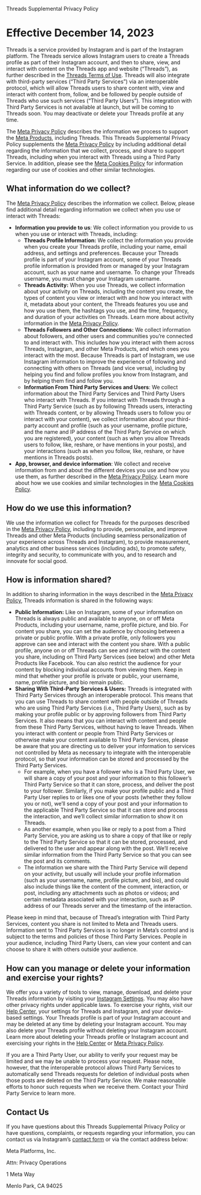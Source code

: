 Threads Supplemental Privacy Policy

Effective December 14, 2023
===========================

Threads is a service provided by Instagram and is part of the Instagram platform. The Threads service allows Instagram users to create a Threads profile as part of their Instagram account, and then to share, view, and interact with content on the Threads app and website (“Threads”), as further described in the [Threads Terms of Use](https://help.instagram.com/769983657850450). Threads will also integrate with third-party services (“Third Party Services”) via an interoperable protocol, which will allow Threads users to share content with, view and interact with content from, follow, and be followed by people outside of Threads who use such services (“Third Party Users”). This integration with Third Party Services is not available at launch, but will be coming to Threads soon. You may deactivate or delete your Threads profile at any time.

The [Meta Privacy Policy](https://privacycenter.instagram.com/policy) describes the information we process to support the [Meta Products](https://www.facebook.com/help/1561485474074139), including Threads. This Threads Supplemental Privacy Policy supplements the [Meta Privacy Policy](https://privacycenter.instagram.com/policy) by including additional detail regarding the information that we collect, process, and share to support Threads, including when you interact with Threads using a Third Party Service. In addition, please see the [Meta Cookies Policy](https://privacycenter.instagram.com/policies/cookies/) for information regarding our use of cookies and other similar technologies.

**What information do we collect?**
-----------------------------------

The [Meta Privacy Policy](https://privacycenter.instagram.com/policy) describes the information we collect. Below, please find additional detail regarding information we collect when you use or interact with Threads:

* **Information you provide to us**: We collect information you provide to us when you use or interact with Threads, including:
    * **Threads Profile Information:** We collect the information you provide when you create your Threads profile, including your name, email address, and settings and preferences. Because your Threads profile is part of your Instagram account, some of your Threads profile information is provided from or managed by your Instagram account, such as your name and username. To change your Threads username, you must change your Instagram username.
    * **Threads Activity:** When you use Threads, we collect information about your activity on Threads, including the content you create, the types of content you view or interact with and how you interact with it, metadata about your content, the Threads features you use and how you use them, the hashtags you use, and the time, frequency, and duration of your activities on Threads. Learn more about activity information in the [Meta Privacy Policy](https://privacycenter.instagram.com/policy).
    * **Threads Followers and Other Connections:** We collect information about followers, and other users and communities you’re connected to and interact with. This includes how you interact with them across Threads, Instagram, and other Meta Products, and which ones you interact with the most. Because Threads is part of Instagram, we use Instagram information to improve the experience of following and connecting with others on Threads (and vice versa), including by helping you find and follow profiles you know from Instagram, and by helping them find and follow you.
    * **Information From Third Party Services and Users**: We collect information about the Third Party Services and Third Party Users who interact with Threads. If you interact with Threads through a Third Party Service (such as by following Threads users, interacting with Threads content, or by allowing Threads users to follow you or interact with your content), we collect information about your third-party account and profile (such as your username, profile picture, and the name and IP address of the Third Party Service on which you are registered), your content (such as when you allow Threads users to follow, like, reshare, or have mentions in your posts), and your interactions (such as when you follow, like, reshare, or have mentions in Threads posts).
* **App, browser, and device information**: We collect and receive information from and about the different devices you use and how you use them, as further described in the [Meta Privacy Policy](https://privacycenter.instagram.com/policy). Learn more about how we use cookies and similar technologies in the [Meta Cookies Policy](https://privacycenter.instagram.com/policies/cookies/).

**How do we use this information?**
-----------------------------------

We use the information we collect for Threads for the purposes described in the [Meta Privacy Policy](https://privacycenter.instagram.com/policy), including to provide, personalize, and improve Threads and other Meta Products (including seamless personalization of your experience across Threads and Instagram), to provide measurement, analytics and other business services (including ads), to promote safety, integrity and security, to communicate with you, and to research and innovate for social good.

**How is information shared?**
------------------------------

In addition to sharing information in the ways described in the [Meta Privacy Policy](https://privacycenter.instagram.com/policy), Threads information is shared in the following ways:

* **Public Information:** Like on Instagram, some of your information on Threads is always public and available to anyone, on or off Meta Products, including your username, name, profile picture, and bio. For content you share, you can set the audience by choosing between a private or public profile. With a private profile, only followers you approve can see and interact with the content you share. With a public profile, anyone on or off Threads can see and interact with the content you share, including on Third Party Services (see below) and other Meta Products like Facebook. You can also restrict the audience for your content by blocking individual accounts from viewing them. Keep in mind that whether your profile is private or public, your username, name, profile picture, and bio remain public.
* **Sharing With Third-Party Services & Users:** Threads is integrated with Third Party Services through an interoperable protocol. This means that you can use Threads to share content with people outside of Threads who are using Third Party Services (i.e., Third Party Users), such as by making your profile public or by approving followers from Third Party Services. It also means that you can interact with content and people from these Third Party Services, without having to leave Threads. When you interact with content or people from Third Party Services or otherwise make your content available to Third Party Services, please be aware that you are directing us to deliver your information to services not controlled by Meta as necessary to integrate with the interoperable protocol, so that your information can be stored and processed by the Third Party Services.
    * For example, when you have a follower who is a Third Party User, we will share a copy of your post and your information to this follower’s Third Party Service so that it can store, process, and deliver the post to your follower. Similarly, if you make your profile public and a Third Party User replies to or likes one of your posts (whether they follow you or not), we’ll send a copy of your post and your information to the applicable Third Party Service so that it can store and process the interaction, and we’ll collect similar information to show it on Threads.
    * As another example, when you like or reply to a post from a Third Party Service, you are asking us to share a copy of that like or reply to the Third Party Service so that it can be stored, processed, and delivered to the user and appear along with the post. We’ll receive similar information from the Third Party Service so that you can see the post and its comments.
    * The information we share with the Third Party Service will depend on your activity, but usually will include your profile information (such as your username, name, profile picture, and bio), and could also include things like the content of the comment, interaction, or post, including any attachments such as photos or videos; and certain metadata associated with your interaction, such as IP address of our Threads server and the timestamp of the interaction.

Please keep in mind that, because of Thread’s integration with Third Party Services, content you share is not limited to Meta and Threads users. Information sent to Third Party Services is no longer in Meta’s control and is subject to the terms and policies of those Third Party Services. People in your audience, including Third Party Users, can view your content and can choose to share it with others outside your audience.

**How can you manage or delete your information and exercise your rights?**
---------------------------------------------------------------------------

We offer you a variety of tools to view, manage, download, and delete your Threads information by visiting your [Instagram Settings](https://www.instagram.com/accounts/edit/). You may also have other privacy rights under applicable laws. To exercise your rights, visit our [Help Center](https://help.instagram.com/), your settings for Threads and Instagram, and your device-based settings. Your Threads profile is part of your Instagram account and may be deleted at any time by deleting your Instagram account. You may also delete your Threads profile without deleting your Instagram account. Learn more about deleting your Threads profile or Instagram account and exercising your rights in the [Help Center](https://help.instagram.com/313703828012423) or [Meta Privacy Policy](https://privacycenter.instagram.com/policy).

If you are a Third Party User, our ability to verify your request may be limited and we may be unable to process your request. Please note, however, that the interoperable protocol allows Third Party Services to automatically send Threads requests for deletion of individual posts when those posts are deleted on the Third Party Service. We make reasonable efforts to honor such requests when we receive them. Contact your Third Party Service to learn more.

**Contact Us**
--------------

If you have questions about this Threads Supplemental Privacy Policy or have questions, complaints, or requests regarding your information, you can contact us via Instagram’s [contact form](https://help.instagram.com/contact/230945659544811) or via the contact address below:

Meta Platforms, Inc.

Attn: Privacy Operations

1 Meta Way

Menlo Park, CA 94025